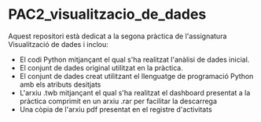# PAC2_visualitzacio_de_dades

Aquest repositori està dedicat a la segona pràctica de l'assignatura Visualització de dades i inclou:

- El codi Python mitjançant el qual s'ha realitzat l'anàlisi de dades inicial.
- El conjunt de dades original utilitzat en la pràctica.
- El conjunt de dades creat utilitzant el llenguatge de programació Python amb els atributs desitjats
- L'arxiu .twb mitjançant el qual s'ha realitzat el dashboard presentat a la pràctica comprimit en un arxiu .rar per facilitar la descarrega
- Una còpia de l'arxiu pdf presentat en el registre d'activitats

